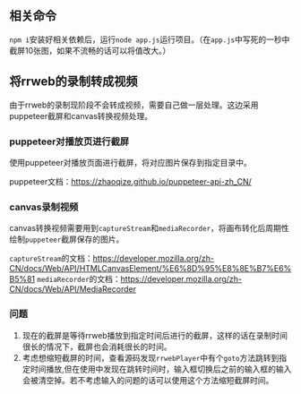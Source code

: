 ## 相关命令
`npm i`安装好相关依赖后，运行`node app.js`运行项目。（在`app.js`中写死的一秒中截屏10张图，如果不流畅的话可以将值改大。）

## 将rrweb的录制转成视频
由于rrweb的录制现阶段不会转成视频，需要自己做一层处理。这边采用puppeteer截屏和canvas转换视频处理。

### puppeteer对播放页进行截屏
使用puppeteer对播放页面进行截屏，将对应图片保存到指定目录中。

puppeteer文档：https://zhaoqize.github.io/puppeteer-api-zh_CN/

###  canvas录制视频
canvas转换视频需要用到`captureStream`和`mediaRecorder`，将画布转化后周期性绘制`puppeteer`截屏保存的图片。

`captureStream`的文档：https://developer.mozilla.org/zh-CN/docs/Web/API/HTMLCanvasElement/%E6%8D%95%E8%8E%B7%E6%B5%81
`mediaRecorder`的文档：https://developer.mozilla.org/zh-CN/docs/Web/API/MediaRecorder

### 问题
1. 现在的截屏是等待rrweb播放到指定时间后进行的截屏，这样的话在录制时间很长的情况下，截屏也会消耗很长的时间。
2. 考虑想缩短截屏的时间，查看源码发现`rrwebPlayer`中有个`goto`方法跳转到指定时间播放,但在使用中发现在跳转时间时，输入框切换后之前的输入框的输入会被清空掉。若不考虑输入的问题的话可以使用这个方法缩短截屏时间。